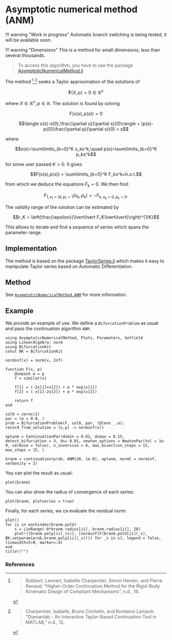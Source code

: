 #  Asymptotic numerical method (ANM)

!!! warning "Work in progress"
    Automatic branch switching is being tested, it will be available soon.

!!! warning "Dimensions"
    This is a method for small dimensions, less than several thousands.

> To access this algorithm, you have to use the package [AsymptoticNumericalMethod.jl](https://github.com/bifurcationkit/AsymptoticNumericalMethod.jl)   

The method [^Rubbert],[^Charpentier] seeks a Taylor approximation of the solutions of

$$\mathbf F(X,p)=0\in\mathbb R^n$$

where $X\in\mathbb R^n, p\in\mathbb R$. The solution is found by solving

$$F(x(s),p(s))= 0$$

$$\langle x(s)-x(0),\frac{\partial u}{\partial s}(0)\rangle + (p(s)-p(0))\frac{\partial p}{\partial s}(0) = s$$

where

$$x(s)=\sum\limits_{k=0}^K x_ks^k,\quad p(s)=\sum\limits_{k=0}^K p_ks^k$$

for some user passed $K>0$. It gives

$$F(x(s),p(s)) = \sum\limits_{k=0}^K F_ks^k+h.o.t.$$

from which we deduce the equations $F_k=0$. We then find:

$$F_{1, x_1=Id, p_1=1}(x_k,p_k) = -F_{k,x_k=0,p_k=0}.$$

The validity range of the solution can be estimated by

$$r_K = \left(\frac{\epsilon}{\lvert\lvert F_K\lvert\lvert}\right)^{1/K}$$

This allows to iterate and find a sequence of series which spans the parameter range.

## Implementation

The method is based on the package [TaylorSeries.jl](https://github.com/JuliaDiff/TaylorSeries.jl) which makes it easy to manipulate Taylor series based on Automatic Differentiation.

## Method

See [`AsymptoticNumericalMethod.ANM`](@ref) for more information.

## Example

We provide an example of use. We define a `BifurcationProblem` as usual and pass the continuation algorithm `ANM`.

```@example ANM
using AsymptoticNumericalMethod, Plots, Parameters, Setfield
using LinearAlgebra: norm
using BifurcationKit
const BK = BifurcationKit

norminf(x) = norm(x, Inf)

function F(x, p)
	@unpack α = p
	f = similar(x)

	f[1] = (-2x[1]+x[2]) + α * exp(x[1])
	f[2] = ( x[1]-2x[2]) + α * exp(x[2])

	return f
end

sol0 = zeros(2)
par = (α = 0.0, )
prob = BifurcationProblem(F, sol0, par, (@lens _.α); record_from_solution = (x,p) -> norminf(x))
```

```@example ANM
optanm = ContinuationPar(dsmin = 0.01, dsmax = 0.15, detect_bifurcation = 3, ds= 0.01, newton_options = NewtonPar(tol = 1e-9, verbose = false), n_inversion = 6, max_bisection_steps = 15, max_steps = 15, )

branm = continuation(prob, ANM(20, 1e-8), optanm, normC = norminf, verbosity = 2)
```

You can plot the result as usual:

```@example ANM
plot(branm)
```

You can also show the radius of convergence of each series:

```@example ANM
plot(branm, plotseries = true)
```

Finally, for each series, we ca evaluate the residual norm:

```@example ANM
plot()
for ii in eachindex(branm.polU)
	s = LinRange(-0*branm.radius[ii], branm.radius[ii], 20)
	plot!([branm.polp[ii].(s)], [norminf(F(branm.polU[ii](_s), BK.setparam(prob,branm.polp[ii](_s)))) for _s in s], legend = false, linewidth=5)#, marker=:d)
end
title!("")
```
### References

[^Charpentier]:> Charpentier, Isabelle, Bruno Cochelin, and Komlanvi Lampoh. “Diamanlab - An Interactive Taylor-Based Continuation Tool in MATLAB,” n.d., 12.

[^Rubbert]:> Rubbert, Lennart, Isabelle Charpentier, Simon Henein, and Pierre Renaud. “Higher-Order Continuation Method for the Rigid-Body Kinematic Design of Compliant Mechanisms”,  n.d., 18.
